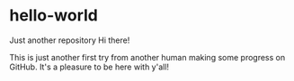 # hello-world
Just another repository
Hi there!

This is just another first try from another human making some progress on GitHub.
It's a pleasure to be here with y'all!
